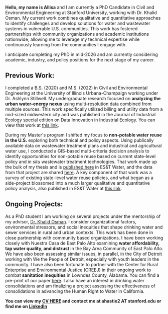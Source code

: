 **Hello, my name is Allisa** and I am currently a PhD Candidate in Civil and Environmental Engineering at Stanford University, working with Dr. Khalid Osman. My current work combines qualitative and quantitative approaches to identify challenges and develop solutions for water and wastewater systems in vulnerable U.S. communities. This work has fostered partnerships with community organizations and academic institutions nationwide, allowing me to leverage my technical expertise while continuously learning from the communities I engage with. 

I anticipate completing my PhD in mid-2026 and am currently considering academic, industry, and policy positions for the next stage of my career.

## Previous Work:
I completed a B.S. (2020) and M.S. (2022) in Civil and Environmental Engineering at the University of Illinois Urbana-Champaign working under Dr. Ashlynn Stillwell. My undergraduate research focused on **analyzing the urban water-energy nexus** using multi-resolution data combined from multiple sources. This work specifically utilized billing and utility data from a mid-sized midwestern city and was published in the Journal of Industrial Ecology special edition on Data Innovation in Industrial Ecology. You can view that work at [this link](https://onlinelibrary.wiley.com/doi/full/10.1111/jiec.12995).

During my Master's program I shifted my focus to **non-potable water reuse in the U.S.** exploring both technical and policy aspects. Using publically available data on wastewater treatment plans and industrial and agricultural water use, I conducted a GIS-based multi-criteria decision analysis to identify opportunities for non-potable reuse based on current state-level policy and _in situ_ wastewater treatment technologies. That work made up the bulk of my thesis and is [published here](https://pubs.acs.org/doi/10.1021/acsestwater.2c00341) in ES&T Water, and the data from that project are shared [here](https://www.hydroshare.org/resource/4cc681c07f674d3db766efa1afd5625a/). A key component of that work was a survey of existing state-level water reuse policies, and what began as a side-project blossomed into a much larger qualitative and quantitative policy analysis, also published in ES&T Water at [this link](https://pubs.acs.org/doi/full/10.1021/acsestwater.2c00307).

## Ongoing Projects:
As a PhD student I am working on several projects under the mentorship of my advisor, [Dr. Khalid Osman](https://www.osman.science/). I consider organizational factors, environmental stressors, and social inequities that shape drinking water and sewer services in rural and urban contexts. This work has been done in close partnership with community based organizations. I have been working closely with Nuestra Casa de East Palo Alto examining **water affordability, tap water quality, and distrust** in the Bay Area Community of East Palo Alto. We have also been assessing similar issues, in parallel, in the City of Detroit working with We the People of Detroit, especially with youth leaders in the community. I have also been fortunate to partner with the Center for Rural Enterprise and Environmental Justice (CREEJ) in their ongoing work to combat **sanitation inequities** in Lowndes County, Alabama. You can find a pre-print of our paper [here](https://arxiv.org/abs/2503.22938). I also have an interest in drinking water consolidations and am finalizing a project assessing the effectiveness of consolidations in advancing the Human Right to Water in California.

**You can view my [CV HERE](https://AllisaHastie.github.io/CV__12_29_2024_.pdf) and contact me at ahastie2 AT stanford.edu or find me on [LinkedIn](https://www.linkedin.com/in/allisa-hastie/)** 

